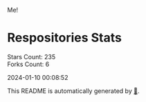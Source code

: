 Me!

# Respositories Stats
Stars Count: 235  
Forks Count: 6

2024-01-10 00:08:52  

This README is automatically generated by [🐰](https://github.com/rnitta/rnitta).
